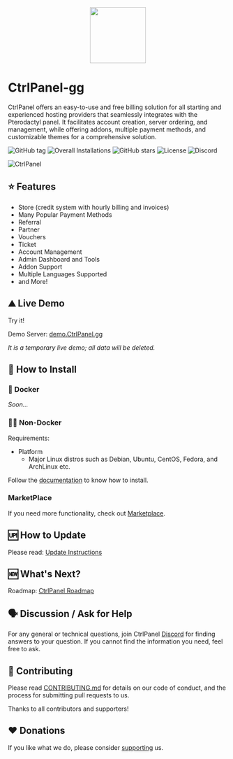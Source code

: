 <div align="center">
    <img src="https://ctrlpanel.gg/img/controlpanel.png" width="128" alt="" />
</div>

# CtrlPanel-gg

CtrlPanel offers an easy-to-use and free billing solution for all starting and experienced hosting providers that seamlessly integrates with the Pterodactyl panel. It facilitates account creation, server ordering, and management, while offering addons, multiple payment methods, and customizable themes for a comprehensive solution.

![GitHub tag](https://img.shields.io/github/tag/Ctrlpanel-gg/panel)
![Overall Installations](https://img.shields.io/badge/Overall%20Installations-5000%2B-green)
![GitHub stars](https://img.shields.io/github/stars/Ctrlpanel-gg/panel) <!--
this need update --> <!-- [![Crowdin](https://badges.crowdin.net/controlpanelgg/localized.svg)](https://crowdin.com/project/controlpanelgg) -->
![License](https://img.shields.io/github/license/Ctrlpanel-gg/panel)
![Discord](https://img.shields.io/discord/787829714483019826)

![CtrlPanel](https://user-images.githubusercontent.com/67899387/214684708-739c1d21-06e8-4dec-a4f1-81533a46cc7e.png)

## ⭐ Features

- Store (credit system with hourly billing and invoices)
- Many Popular Payment Methods
- Referral
- Partner
- Vouchers
- Ticket
- Account Management
- Admin Dashboard and Tools
- Addon Support
- Multiple Languages Supported
- and More!

## ⛰️ Live Demo

Try it!

Demo Server: [demo.CtrlPanel.gg](https://demo.CtrlPanel.gg)

*It is a temporary live demo; all data will be deleted.*

## 🔧 How to Install

### 🐳 Docker

*Soon...*

<!-- ```bash
docker run ...
```

CtrlPanel is now running on [0.0.0.0:3001](http://0.0.0.0:3001). Don't forget to configure the database and Pterodactyl. [Documentation](documentation link here)

more info: [Docker](docker documentation link here) -->

### 💪🏻 Non-Docker

Requirements:

- Platform
  - Major Linux distros such as Debian, Ubuntu, CentOS, Fedora, and ArchLinux etc.

Follow the [documentation](https://ctrlpanel.gg/docs/intro) to know how to install.

### MarketPlace

If you need more functionality, check out [Marketplace](https://market.ctrlpanel.gg/).

## 🆙 How to Update

Please read: [Update Instructions](https://ctrlpanel.gg/docs/Installation/updating)

## 🆕 What's Next?

Roadmap: [CtrlPanel Roadmap](https://github.com/orgs/Ctrlpanel-gg/projects/1)

## 🗣️ Discussion / Ask for Help

For any general or technical questions, join CtrlPanel [Discord](https://discord.gg/4Y6HjD2uyU) for finding answers to your question. If you cannot find the information you need, feel free to ask.

## 🤝 Contributing

Please read [CONTRIBUTING.md](https://github.com/Ctrlpanel-gg/panel/blob/main/.github/CONTRIBUTING.md) for details on our code of conduct, and the process for submitting pull requests to us.

Thanks to all contributors and supporters!

## ♥️ Donations

If you like what we do, please consider [supporting](https://ctrlpanel.gg/docs/Contributing/donating) us.
